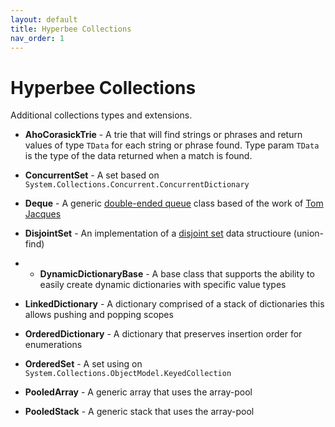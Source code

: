 ```yaml
---
layout: default
title: Hyperbee Collections
nav_order: 1
---
```


# Hyperbee Collections

Additional collections types and extensions.

* **AhoCorasickTrie** - A trie that will find strings or phrases and return values of type `TData` for each string or phrase found.  Type param `TData` is the type of the data returned when a match is found.

* **ConcurrentSet** - A set based on `System.Collections.Concurrent.ConcurrentDictionary`

* **Deque** - A generic [double-ended queue](https://en.wikipedia.org/wiki/Double-ended_queue) class based of the work of [Tom Jacques](https://github.com/tejacques/Deque)

* **DisjointSet** - An implementation of a [disjoint set](https://en.wikipedia.org/wiki/Disjoint-set_data_structure) data structioure (union-find)

* * **DynamicDictionaryBase** - A base class that supports the ability to easily create dynamic dictionaries with specific value types

* **LinkedDictionary** - A dictionary comprised of a stack of dictionaries this allows pushing and popping scopes

* **OrderedDictionary** - A dictionary that preserves insertion order for enumerations

* **OrderedSet** - A set using on `System.Collections.ObjectModel.KeyedCollection`

* **PooledArray** - A generic array that uses the array-pool

* **PooledStack** - A generic stack that uses the array-pool

